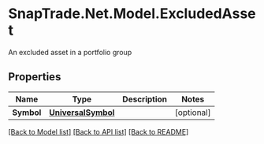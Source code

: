 # SnapTrade.Net.Model.ExcludedAsset
An excluded asset in a portfolio group

## Properties

Name | Type | Description | Notes
------------ | ------------- | ------------- | -------------
**Symbol** | [**UniversalSymbol**](UniversalSymbol.md) |  | [optional] 

[[Back to Model list]](../README.md#documentation-for-models) [[Back to API list]](../README.md#documentation-for-api-endpoints) [[Back to README]](../README.md)

